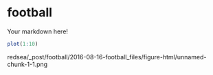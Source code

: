 # football

Your markdown here!


```r
plot(1:10)
```

redsea/_post/football/2016-08-16-football_files/figure-html/unnamed-chunk-1-1.png
